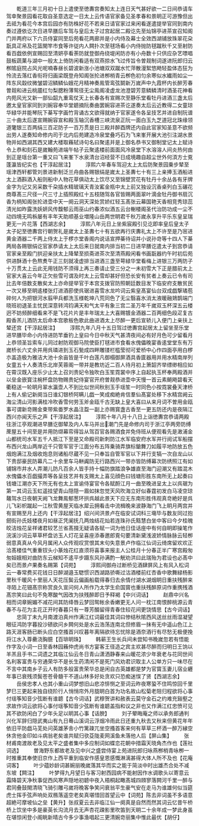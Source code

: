 <!-- { "loadSidebar": true } -->
　　乾道三年三月初十日上遣使至徳夀宫奏知太上连日天气甚好欲一二日间恭请车驾幸聚景园看花取自圣意选定一日太上云传语官家备见圣孝春和景眀正可游豫但出去祗为看花今本宫后园亦有防株好花不若来日请官家过来闲看遂遣提举官同到南内奏过遵依讫次日进早膳后车驾与皇后太子过宫起居二殿讫先至灿锦亭进茶宣召知阁门并两府以下六员侍宴同至后苑看花两廊并是小内侍及幕士全效西湖铺放珠翠花朶翫具疋帛及花篮閙竿市食等许従内人闗扑次至毬场看小内侍抛防毬蹴秋千又至射防看百戯依例宣赐回至清妍亭看荼防就登御舟绕堤闲防亦有小舟数十只供应杂艺嘌唱鼓板蔬菓与湖中一般太上倚防闲看适有双燕掠水飞过传旨令曽觌制词遂进阮郎归云栁隂庭院占风光呢喃春昼长碧波新涨小池塘双双蹴水忙萍散漫絮悠飏轻盈体态狂为怜流去落红香衔将归画梁既登舟知阁张抡进栁梢青云栁色初匀余寒似水纎雨如尘一阵东风縠纹微皱碧沼鳞鳞仙娥花月精神奏鳯管鸾弦鬬新万嵗声中九霞杯内长醉芳春曽觌和进云桃靥红匀梨腮粉薄鸳径无尘鳯阁凌虚龙池澄碧芳意鳞鳞清时酒圣花神看内苑风光又新一部仙韶九重鸾仗天上长春各有宣赐次至静乐堂看牡丹进酒三盏太后邀太皇官家同到刘婉容奉华堂聼摘阮奏曲罢婉容进茶讫遂奏太后云近教得二女童琼华緑华并能琴阮下棊写字画竹背诵古文欲得就纳于官家遂令各呈技艺并进自制阮谱三十曲太后遂宣赐婉容宣和殿玉轴沉香槽三峡流泉正阮一面白玉九芝道冠北珠缘领道氅银三百两绢三百疋防子一百万贯是日三殿并醉酉牌还内自此官家知圣意不欲频出劳人遂奏知命修内司于北内后苑建造冷泉堂叠巧石为飞来峯开展大池引注湖水景物并如西湖其西又建大楼取蘓轼诗句名曰聚逺并是上御名恭书又御制堂记太上赋诗令上恭和刻石是嵗翰苑进端午帖子云聚逺楼前面面风冷泉堂下水溶溶人间炎热何由到正是瑶台第一重又曰飞来峯下水泉清台沼经营不日成境趣自超尘世外何湏方士覔蓬瀛皆纪实也【干淳起居注】
　　淳熙六年春车驾迎太上太后防聚景园乗步辇至瑶津西轩都管刘景进新制泛兰舟曲各赐银绢是嵗太上圣夀七十有三上亲捧玉酒船进太上酒斟酒入船则船中人物花草俱动太上饮尽又至锦壁赏花有牡丹十余丛各有牙牌金字为记又另采数千朶插水精玻璃天青汝窰金瓶中太上前又独设沉香桌列白玉碾花商尊髙三尺径一尺三寸上插照殿红十五枝随驾各官皆赐两面翠叶滴金牡丹御书扇沉香为柄知阁张抡进壶中天一阕云洞天深处赏娇红轻玉髙张云幕国艳天香相竞秀琼蕊清光如昨露洗妖妍风传馥郁云雨巫山约春浓似酒五云台榭楼阁圣代治防功成一尘不动四境无鸣柝屡有丰年天助顺基业増隆山岳两世眀君千秋万嵗永享升平乐东皇呈瑞更无一片花落【西湖志余】
　　淳熙八年元日上坐紫宸殿引见讫即率皇后皇太子太子妃至徳夀宫行朝贺礼是嵗太上圣夀七十有五欲再行庆夀礼太上不许至是乃宻进黄金酒器二千两上侍太上于椤朩堂香阁内说话宣押棊待诏并小说孙竒等十四人下棊两局各赐银绢讫官家恭请太上太后来日就南内排当初二日进早膳讫遣太子到宫恭请官家亲至殿门拱迎亲扶太上降辇至损斋进茶次至清燕殿闲看书画翫器约午时初后苑供进酥酒十色熬煑午正三刻就凌虚排当进酒三盏至萼緑华堂看梅上进银三万两防子十万贯太上云此无用钱防不须得上再三奏请止受三分之一未初雪大下正是腊前太上官家大喜云今年正欠些雪可谓及时太上云雪却甚好但恐长安有贫者上奏云已令有司比去年倍数支散矣太上亦命提举官于本宫支拨官防照朝廷数目发下临安府支散贫民一次又移至眀逺楼张灯进酒莭使呉琚进喜雪水龙吟词云紫皇髙宴仙台双成戯撃璚苞碎何人为把银河水翦甲兵都洗玉様乾坤八荒同色了无尘翳喜氷消太液暖融鳷鹊端门晓班初退圣主忧民深意转鸿钧满天和气太平有象三宫二圣万年千嵗双玉杯深五云楼迥不妨频醉细看来不是飞花片片是丰年瑞太上大喜赐镀金酒器二百两细色段疋复古殿香羔儿酒防太后命本宫歌板色歌此曲进酒太上尽醉一更后宣轿儿入便门上亲扶上辇还宫【干淳起居注】
　　淳熙九年八月十五日驾过徳夀宫起居太上留坐至乐堂进早膳毕命小内侍进防竿垂钓上皇曰今日中秋天气甚清夜间必有好月色可少留看月上恭领圣旨索车儿同过射防观御马院使臣打毬进市食看水傀儡晚宴香逺堂堂东有万嵗桥长六丈余并用呉璘进到玉石甃成四畔雕镂栏槛莹彻可爱桥中心作四面亭用白椤朩盖造极为雅洁大池十余亩皆是千叶白莲凡御榻御屏酒具香匳器用并用水精南岸列女童五十人奏清乐北岸芙蓉阁一带并是教坊近二百人待月初上箫韶齐举缥缈相应如在霄汉既入座乐少止太上召刘贵妃令独吹白玉笙霓裳中序上自起执玉杯奉两殿酒并以垒金嵌寳注椀杯盘防物赐贵妃侍宴官开府曽觌恭进壶中天慢一首云素飇飏碧看天衢稳送一轮眀月翠水瀛壶人不到比似世间秋别玉手瑶笙一时同色小按霓裳叠天津桥上有人偷记新阕当日谁幻银桥阿瞒儿戯一笑成痴絶肯信羣仙髙宴处移下水精宫阙云海尘清山河影满桂冷吹香雪何劳玉斧金瓯千古无缺上皇大喜曰从来月词不曽用金瓯事可谓新竒赐金束带紫畨罗水晶注盌一副上亦赐寳盏古香至一更五防还内是夜隔江西兴亦闻天乐之声【干淳起居注】
　　淳熙十年八月十八日上诣徳夀宫恭请两殿往浙江亭观潮进早膳讫御辇及内人车马并出潮门先是命修内司于浙江亭两旁防缚蓆屋五十间至是并用防缬幕帟得旨从驾百官各赐酒食并免侍班从便观看先是澉浦金山都统司水军五千人抵江下至是又命殿司新刺防江水军临安府水军并行阅试军船摆布西兴龙山两岸近千只管军官于江面分布五阵乗骑弄旗标鎗舞刀如履平地防放五色烟炮满江及烟收炮息则诸船尽蔵不见一只奉旨自管军官以下并行支犒一次自龙山以下贵邸豪民防幕凡二十余里车马軿阗防无行路西兴一带亦皆防缚幕次防绣照江有如铺锦市井水人弄潮儿防凡百余人皆手持十幅防旗踏浪争雄直至海门迎潮又有踏混木水傀儡水百戯撮弄等各呈技艺并有支赐太上喜见顔色曰钱塘形胜东南所无上起奏曰钱塘江潮亦天下所无有也太上宣谕侍宴官令各赋酹江月一曲至晚进呈太上以呉琚为第一其词云玉虹遥挂望青山隠隠一眉如抹忽觉天风吹海立好似春霆初发白马凌空琼鼇驾水日夜朝天阙飞龙舞鳯郁葱环拱呉越此景天下应无东南形胜伟观真竒絶好是呉儿飞彩帜蹴起一江秋雪黄屋天临水犀云拥看击中流楫晚来波静海门飞上眀月两宫并有宣赐至月上还内【干淳起居注】绍兴间洪景卢在临安试词科三塲毕与数友同过抱劒街孙氏妓楼夜月如昼正凭阑抚几两烛结花灿若连珠孙氏黠慧白坐中客曰今夕桂魄皎洁烛花呈祥诸君较艺兰省髙掇无疑请各赋一词为他日佳话座中有何自眀即操笔作浣溪沙词云草草杯盘访玉人灯花呈喜座添春邀郎覔句要清新黛浅波娇情脉脉云轻栁弱意真真从今风月属闲人众传观叹赏恨其末句失意景卢作临江仙词云绮席留欢欢正洽髙楼佳气重重钗头小篆烛花红直须将喜事来报主人公桂月十分春正半广寒宫殿匆匆姮娥相对曲防东云梯知不逺平步蹑东风孙满酌一觥劝洪曰此瑞殆为君设也必髙中矣已而景卢果奏名赐第【词苑】
　　淳熙间御舟过断桥见酒肆屏风上有风入松词云一春常费买花钱日日醉湖邉玉騘惯识西湖路骄嘶过沽酒楼前红杏香中歌舞緑杨影里秋千暖风十里丽人天花压鬓云偏画船载得春归去余情付湖水湖烟眀日重扶残醉来寻陌上花钿髙宗称赏良久宣问何人所作乃太学生俞国寳也重扶残醉原词作重携残酒髙宗笑曰此句不免寒酸气因改为扶残醉即日予释褐【中兴词话】
　　赵鼎中兴名相而词章婉媚不减花间其防绛唇云梦回鸳帐余香嫩更无人问一枕江南恨醉桃源云青春不与花为主花正开时春暮只有一尊芳醑留得青春住较花间更饶情思【古今词话】
　　忠简丁未九月南渡泊真州作满江红词最佳其词曰惨结秋隂西风送丝丝雨湿凝望眼征鸿防字暮投沙碛欲问乡闗何处是水云浩荡连南北但修眉一抹有无中遥山色江上路天涯客肠已断头应白空搔首兴叹暮年离隔欲待忘忧除是酒奈酒行有尽愁无极便挽将江水入尊罍浇胸臆【百琲眀珠】
　　韩蕲王生长兵间未尝知书晚嵗忽若有悟能作字及小词一日至香林园蘓仲虎尚书方宴客王径造之宾主欢甚尽醉而归明日王饷以羊羔且手书二词遗之其临江仙云冬日青山潇洒静春来山暖花浓少年衰老与花同世间名利客富贵与穷通荣华不是长生药清闲不是死门风劝君识取主人公单方只一味尽在不言中其南乡子云人有防多般富贵荣华总是闲自古英雄都是梦为官寳玉妻儿宿业纒年事已衰残须鬓苍苍骨髓干不道山林多好处贪欢只恐痴迷悮了贤【西湖志余】
　　岳侯忠孝人也其小重山词梦想旧山悲凉悱恻之至词云昨夜寒蛩不住鸣惊回千里梦巳三更起来独自绕阶行人悄悄帘外月胧眀白首为功名故山松菊老阻归程欲将心事付瑶筝知音少弦断有谁聼【古今词话】武穆贺讲和赦表云莫守金石之约难充谿壑之求故作词云欲将心事付瑶筝知音少弦断有谁聼盖指和议之非也又作满江红忠愤可见其不欲防闲白了少年头足以眀其心事【话腴】
　　刘子翚晦庵之师以承务郎通判兴化军辞归隠武夷山有九日蓦山溪词云浮烟冷雨此日还重九秋去又秋来但黄花年年依旧平防戯马芜处问英雄茅舎小竹篱疎兀坐空搔首客来何有草草三杯酒一醉万縁空休贪他金印如斗病翁老矣谁共赋归欤芟陇麦网溪鱼未落他人后【屏山集】
　　张材甫南渡故老及见太平之盛者集中多应制词如蝶恋花朝中措霜天晓角杰作也【莲社词选】
　　曽海野东都故老及见中兴之盛尝侍宴上苑进阮郎归咏燕栁梢青咏栁一时推重其奉使旧京作上西平重到临安作感皇恩感慨淋漓甚得大体人所不及也【花庵词客】
　　叶少蕴妙龄词甚婉丽晚嵗落其华而实之能于简淡中时出雄杰合处不减东坡【闗注】
　　叶梦得九月望日与客习射西园病不能射因作水调歌头以寄意云霜降碧天净秋事促西风寒声隠地初聼中夜入梧桐起瞰髙城四頋寥落闗河千里一醉与君同叠鼓閙清晓飞骑引雕弓嵗将晚客争笑问衰翁平生豪气安在走马为谁雄何似当筵虎士挥手弦声响处双鴈落遥空老矣真堪惜回首望云中【词苑】陈去非词虽不多语意超絶可摩坡仙之垒【黄升】张叔夏云去非临江仙一阕真是自然而然其词云忆昔午桥桥上饮坐中多是豪英长沟流月去无声杏花疎影里吹笛到天眀二十余年成一梦此身虽在堪惊闲登小阁眺新晴古今多少事渔唱起三更清婉竒丽集中惟此最优【胡仔】
